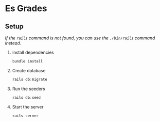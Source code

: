 # Es Grades

## Setup

_If the `rails` command is not found, you can use the `./bin/rails` command instead._

1. Install dependencies

    ```bash
    bundle install
    ```

1. Create database

    ```bash
    rails db:migrate
    ```

1. Run the seeders

    ```bash
    rails db:seed
    ```

1. Start the server

    ```bash
    rails server
    ```
